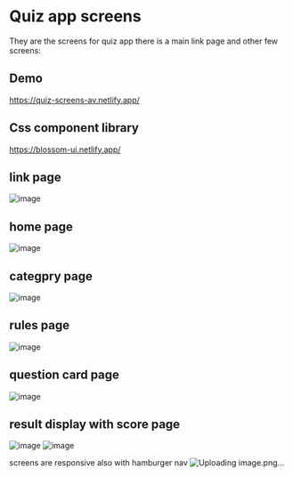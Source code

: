 # Quiz app screens

They are the screens for quiz app there is a main link page and other few screens:


## Demo

https://quiz-screens-av.netlify.app/


## Css component library

https://blossom-ui.netlify.app/

## link page
![image](https://user-images.githubusercontent.com/50084909/154857108-73fb29bc-52b6-4f3c-b449-4004da96d100.png)
## home page
![image](https://user-images.githubusercontent.com/50084909/154857114-8569c46b-0724-487a-8874-817db7302060.png)
## categpry page
![image](https://user-images.githubusercontent.com/50084909/154857193-3027b73c-23d9-4596-bfd5-dde4fc55aee8.png)
## rules page
![image](https://user-images.githubusercontent.com/50084909/154857170-85030a11-30d3-4acc-a333-626e2b9539c8.png)
## question card page
![image](https://user-images.githubusercontent.com/50084909/154857235-9123850f-3f19-4cca-b4d7-95eb5c6722f9.png)
## result display with score page
![image](https://user-images.githubusercontent.com/50084909/154857274-62ac5291-e551-4b96-9411-5644293ca137.png)
![image](https://user-images.githubusercontent.com/50084909/154857327-2d2b5b10-c58a-4b9a-a545-007abce4088e.png)

screens are responsive also with hamburger nav
![Uploading image.png…]()

